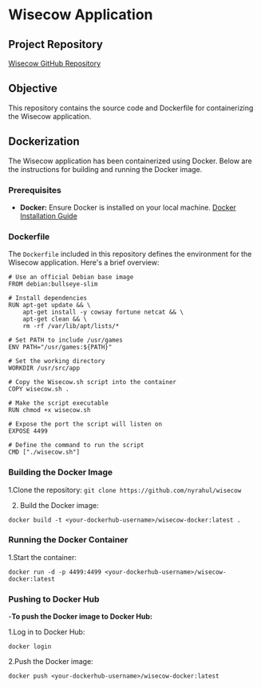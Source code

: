 # Wisecow Application

## Project Repository

[Wisecow GitHub Repository](https://github.com/nyrahul/wisecow)

## Objective

This repository contains the source code and Dockerfile for containerizing the Wisecow application.

## Dockerization

The Wisecow application has been containerized using Docker. Below are the instructions for building and running the Docker image.

### Prerequisites

- **Docker:** Ensure Docker is installed on your local machine. [Docker Installation Guide](https://docs.docker.com/get-docker/)

### Dockerfile

The `Dockerfile` included in this repository defines the environment for the Wisecow application. Here's a brief overview:
```
# Use an official Debian base image
FROM debian:bullseye-slim

# Install dependencies
RUN apt-get update && \
    apt-get install -y cowsay fortune netcat && \
    apt-get clean && \
    rm -rf /var/lib/apt/lists/*

# Set PATH to include /usr/games
ENV PATH="/usr/games:${PATH}"

# Set the working directory
WORKDIR /usr/src/app

# Copy the Wisecow.sh script into the container
COPY wisecow.sh .

# Make the script executable
RUN chmod +x wisecow.sh

# Expose the port the script will listen on
EXPOSE 4499

# Define the command to run the script
CMD ["./wisecow.sh"]
```
### Building the Docker Image
1.Clone the repository:  ```git clone https://github.com/nyrahul/wisecow```

2. Build the Docker image:
```
docker build -t <your-dockerhub-username>/wisecow-docker:latest .
```
### Running the Docker Container
1.Start the container:
```
docker run -d -p 4499:4499 <your-dockerhub-username>/wisecow-docker:latest
```
### Pushing to Docker Hub
-**To push the Docker image to Docker Hub:**

1.Log in to Docker Hub:
```
docker login
```
2.Push the Docker image:
```
docker push <your-dockerhub-username>/wisecow-docker:latest
```
